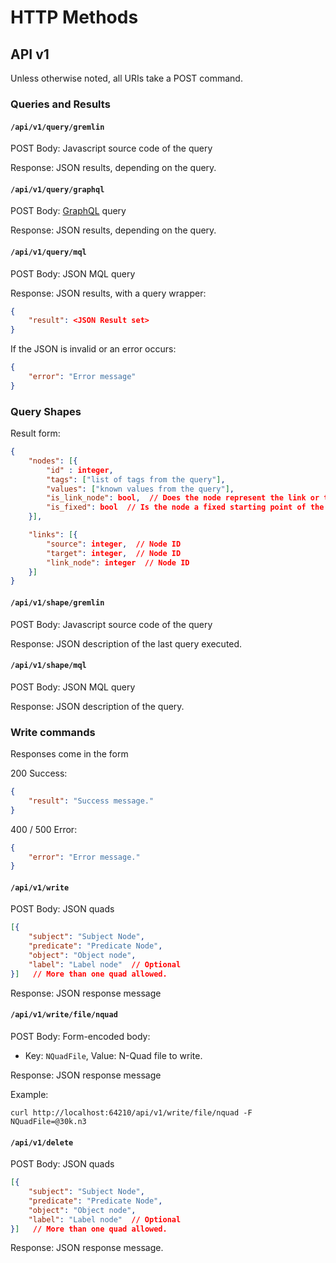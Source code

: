 # HTTP Methods

## API v1

Unless otherwise noted, all URIs take a POST command.

### Queries and Results

#### `/api/v1/query/gremlin`

POST Body: Javascript source code of the query

Response: JSON results, depending on the query.

#### `/api/v1/query/graphql`

POST Body: [GraphQL](GraphQL.md) query

Response: JSON results, depending on the query.

#### `/api/v1/query/mql`

POST Body: JSON MQL query

Response: JSON results, with a query wrapper:
```json
{
	"result": <JSON Result set>
}
```

If the JSON is invalid or an error occurs:

```json
{
	"error": "Error message"
}
```


### Query Shapes

Result form:

```json
{
	"nodes": [{
		"id" : integer,
		"tags": ["list of tags from the query"],
		"values": ["known values from the query"],
		"is_link_node": bool,  // Does the node represent the link or the node (the oval shapes)
		"is_fixed": bool  // Is the node a fixed starting point of the query
	}],

	"links": [{
		"source": integer,  // Node ID
		"target": integer,  // Node ID
		"link_node": integer  // Node ID
	}]
}
```

#### `/api/v1/shape/gremlin`

POST Body: Javascript source code of the query

Response: JSON description of the last query executed.

#### `/api/v1/shape/mql`

POST Body: JSON MQL query

Response: JSON description of the query.

### Write commands

Responses come in the form

200 Success:
```json
{
	"result": "Success message."
}
```

400 / 500 Error:
```json
{
	"error": "Error message."
}
```

#### `/api/v1/write`

POST Body: JSON quads

```json
[{
	"subject": "Subject Node",
	"predicate": "Predicate Node",
	"object": "Object node",
	"label": "Label node"  // Optional
}]   // More than one quad allowed.
```

Response: JSON response message


#### `/api/v1/write/file/nquad`

POST Body: Form-encoded body:
 * Key: `NQuadFile`, Value: N-Quad file to write.

Response: JSON response message

Example:
```
curl http://localhost:64210/api/v1/write/file/nquad -F NQuadFile=@30k.n3
```

#### `/api/v1/delete`

POST Body: JSON quads

```json
[{
	"subject": "Subject Node",
	"predicate": "Predicate Node",
	"object": "Object node",
	"label": "Label node"  // Optional
}]   // More than one quad allowed.
```

Response: JSON response message.
